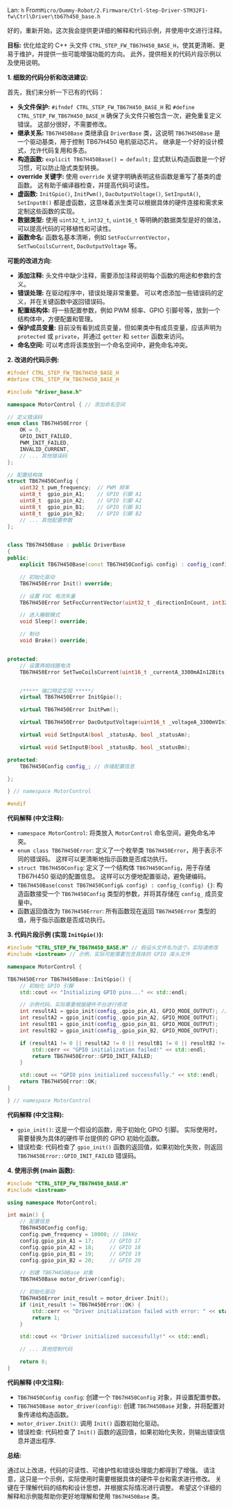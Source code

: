 Lan: `h` From`Micro/Dummy-Robot/2.Firmware/Ctrl-Step-Driver-STM32F1-fw\Ctrl\Driver\tb67h450_base.h`

好的，重新开始，这次我会提供更详细的解释和代码示例，并使用中文进行注释。

**目标:**  优化给定的 C++ 头文件 `CTRL_STEP_FW_TB67H450_BASE_H`，使其更清晰、更易于维护，并提供一些可能增强功能的方向。  此外，提供相关的代码片段示例以及使用说明。

**1. 细致的代码分析和改进建议:**

首先，我们来分析一下已有的代码：

*   **头文件保护:** `#ifndef CTRL_STEP_FW_TB67H450_BASE_H` 和 `#define CTRL_STEP_FW_TB67H450_BASE_H` 确保了头文件只被包含一次，避免重复定义错误。  这部分很好，不需要修改。
*   **继承关系:** `TB67H450Base` 类继承自 `DriverBase` 类，这说明 `TB67H450Base` 是一个驱动基类，用于控制 TB67H450 电机驱动芯片。 继承是一个好的设计模式，允许代码复用和多态。
*   **构造函数:** `explicit TB67H450Base() = default;`  显式默认构造函数是一个好习惯，可以防止隐式类型转换。
*   **override 关键字:** 使用 `override` 关键字明确表明这些函数是重写了基类的虚函数。 这有助于编译器检查，并提高代码可读性。
*   **虚函数:** `InitGpio()`, `InitPwm()`, `DacOutputVoltage()`, `SetInputA()`, `SetInputB()` 都是虚函数，这意味着派生类可以根据具体的硬件连接和需求来定制这些函数的实现。
*   **数据类型:** 使用 `uint32_t`, `int32_t`, `uint16_t` 等明确的数据类型是好的做法，可以提高代码的可移植性和可读性。
*   **函数命名:** 函数名基本清晰，例如 `SetFocCurrentVector`， `SetTwoCoilsCurrent`, `DacOutputVoltage` 等。

**可能的改进方向:**

*   **添加注释:**  头文件中缺少注释，需要添加注释说明每个函数的用途和参数的含义。
*   **错误处理:**  在驱动程序中，错误处理非常重要。 可以考虑添加一些错误码的定义，并在关键函数中返回错误码。
*   **配置结构体:**  将一些配置参数，例如 PWM 频率、GPIO 引脚号等，放到一个结构体中，方便配置和管理。
*   **保护成员变量:** 目前没有看到成员变量，但如果类中有成员变量，应该声明为 `protected` 或 `private`，并通过 `getter` 和 `setter` 函数来访问。
*   **命名空间:**  可以考虑将该类放到一个命名空间中，避免命名冲突。

**2. 改进的代码示例:**

```c++
#ifndef CTRL_STEP_FW_TB67H450_BASE_H
#define CTRL_STEP_FW_TB67H450_BASE_H

#include "driver_base.h"

namespace MotorControl { // 添加命名空间

// 定义错误码
enum class TB67H450Error {
    OK = 0,
    GPIO_INIT_FAILED,
    PWM_INIT_FAILED,
    INVALID_CURRENT,
    // ... 其他错误码
};

// 配置结构体
struct TB67H450Config {
    uint32_t pwm_frequency;  // PWM 频率
    uint8_t  gpio_pin_A1;    // GPIO 引脚 A1
    uint8_t  gpio_pin_A2;    // GPIO 引脚 A2
    uint8_t  gpio_pin_B1;    // GPIO 引脚 B1
    uint8_t  gpio_pin_B2;    // GPIO 引脚 B2
    // ... 其他配置参数
};


class TB67H450Base : public DriverBase
{
public:
    explicit TB67H450Base(const TB67H450Config& config) : config_(config) {} // 构造函数，接受配置

    // 初始化驱动
    TB67H450Error Init() override;

    // 设置 FOC 电流矢量
    TB67H450Error SetFocCurrentVector(uint32_t _directionInCount, int32_t _current_mA) override;

    // 进入睡眠模式
    void Sleep() override;

    // 制动
    void Brake() override;


protected:
    // 设置两相线圈电流
    TB67H450Error SetTwoCoilsCurrent(uint16_t _currentA_3300mAIn12Bits, uint16_t _currentB_3300mAIn12Bits) override;


    /***** 端口特定实现 *****/
    virtual TB67H450Error InitGpio();

    virtual TB67H450Error InitPwm();

    virtual TB67H450Error DacOutputVoltage(uint16_t _voltageA_3300mVIn12bits, uint16_t _voltageB_3300mVIn12bits);

    virtual void SetInputA(bool _statusAp, bool _statusAm);

    virtual void SetInputB(bool _statusBp, bool _statusBm);

protected:
    TB67H450Config config_; // 存储配置信息

};

} // namespace MotorControl

#endif
```

**代码解释 (中文注释):**

*   `namespace MotorControl`: 将类放入 `MotorControl` 命名空间，避免命名冲突。
*   `enum class TB67H450Error`:  定义了一个枚举类 `TB67H450Error`，用于表示不同的错误码。 这样可以更清晰地指示函数是否成功执行。
*   `struct TB67H450Config`:  定义了一个结构体 `TB67H450Config`，用于存储 TB67H450 驱动的配置信息。  这样可以方便地配置驱动，避免硬编码。
*   `TB67H450Base(const TB67H450Config& config) : config_(config) {}`: 构造函数接受一个 `TB67H450Config` 类型的参数，并将其存储在 `config_` 成员变量中。
*   函数返回值改为 `TB67H450Error`:  所有函数现在返回 `TB67H450Error` 类型的值，用于指示函数是否成功执行。

**3. 代码片段示例 (实现 `InitGpio()`):**

```c++
#include "CTRL_STEP_FW_TB67H450_BASE.H" // 假设头文件名为这个，实际请修改
#include <iostream> // 示例，实际可能需要包含具体的 GPIO 库头文件

namespace MotorControl {

TB67H450Error TB67H450Base::InitGpio() {
    // 初始化 GPIO 引脚
    std::cout << "Initializing GPIO pins..." << std::endl;

    // 示例代码，实际需要根据硬件平台进行修改
    int resultA1 = gpio_init(config_.gpio_pin_A1, GPIO_MODE_OUTPUT); // 假设有 gpio_init 函数
    int resultA2 = gpio_init(config_.gpio_pin_A2, GPIO_MODE_OUTPUT);
    int resultB1 = gpio_init(config_.gpio_pin_B1, GPIO_MODE_OUTPUT);
    int resultB2 = gpio_init(config_.gpio_pin_B2, GPIO_MODE_OUTPUT);

    if (resultA1 != 0 || resultA2 != 0 || resultB1 != 0 || resultB2 != 0) {
        std::cerr << "GPIO initialization failed!" << std::endl;
        return TB67H450Error::GPIO_INIT_FAILED;
    }

    std::cout << "GPIO pins initialized successfully." << std::endl;
    return TB67H450Error::OK;
}

} // namespace MotorControl
```

**代码解释 (中文注释):**

*   `gpio_init()`: 这是一个假设的函数，用于初始化 GPIO 引脚。  实际使用时，需要替换为具体的硬件平台提供的 GPIO 初始化函数。
*   错误检查:  代码检查了 `gpio_init()` 函数的返回值，如果初始化失败，则返回 `TB67H450Error::GPIO_INIT_FAILED` 错误码。

**4. 使用示例 (main 函数):**

```c++
#include "CTRL_STEP_FW_TB67H450_BASE.H"
#include <iostream>

using namespace MotorControl;

int main() {
    // 配置信息
    TB67H450Config config;
    config.pwm_frequency = 10000; // 10kHz
    config.gpio_pin_A1 = 17;     // GPIO 17
    config.gpio_pin_A2 = 18;     // GPIO 18
    config.gpio_pin_B1 = 19;     // GPIO 19
    config.gpio_pin_B2 = 20;     // GPIO 20

    // 创建 TB67H450Base 对象
    TB67H450Base motor_driver(config);

    // 初始化驱动
    TB67H450Error init_result = motor_driver.Init();
    if (init_result != TB67H450Error::OK) {
        std::cerr << "Driver initialization failed with error: " << static_cast<int>(init_result) << std::endl;
        return 1;
    }

    std::cout << "Driver initialized successfully!" << std::endl;

    // ... 其他控制代码

    return 0;
}
```

**代码解释 (中文注释):**

*   `TB67H450Config config`: 创建一个 `TB67H450Config` 对象，并设置配置参数。
*   `TB67H450Base motor_driver(config)`:  创建 `TB67H450Base` 对象，并将配置对象传递给构造函数。
*   `motor_driver.Init()`: 调用 `Init()` 函数初始化驱动。
*   错误检查: 代码检查了 `Init()` 函数的返回值，如果初始化失败，则输出错误信息并退出程序.

**总结:**

通过以上改进，代码的可读性、可维护性和错误处理能力都得到了增强。 请注意，这只是一个示例，实际使用时需要根据具体的硬件平台和需求进行修改。  关键在于理解代码的结构和设计思想，并根据实际情况进行调整。  希望这个详细的解释和示例能帮助你更好地理解和使用 `TB67H450Base` 类。
